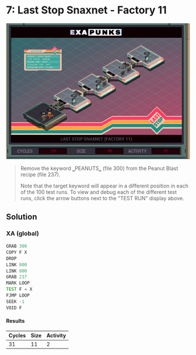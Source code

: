 # 7: Last Stop Snaxnet - Factory 11

<div align="center"><img src="EXAPUNKS - Last Stop SNAXNET (31, 11, 2, 2022-12-05-19-20-41).gif" /></div>

> ﻿Remove the keyword ‗PEANUTS‗ (file 300) from the Peanut Blast recipe (file 237).
> 
> Note that the target keyword will appear in a different position in each of the 100 test runs. To view and debug each of the different test runs, click the arrow buttons next to the "TEST RUN" display above.

## Solution

### XA (global)
```asm
GRAB 300
COPY F X
DROP
LINK 800
LINK 800
GRAB 237
MARK LOOP
TEST F = X
FJMP LOOP
SEEK -1
VOID F
```

#### Results
| Cycles | Size | Activity |
|--------|------|----------|
| 31     | 11   | 2        |
